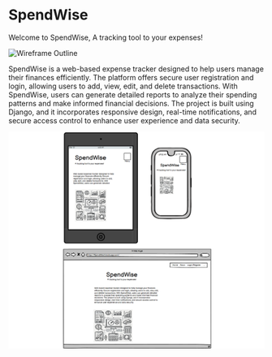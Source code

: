 # SpendWise

Welcome to SpendWise, A tracking tool to your expenses!

![Wireframe Outline](jakub-zerdzicki-ykgLX_CwtDw-unsplash.png)

SpendWise is a web-based expense tracker designed to help users manage their finances efficiently. The platform offers secure user registration and login, allowing users to add, view, edit, and delete transactions. With SpendWise, users can generate detailed reports to analyze their spending patterns and make informed financial decisions. The project is built using Django, and it incorporates responsive design, real-time notifications, and secure access control to enhance user experience and data security.

![Homepage Wireframe across various devices](https://github.com/Navya-K-N-24/SpendWise/blob/fffc237c72fb0b3131fc0ec2bc60be79395bc355/Wireframe%20Homepage.png)
